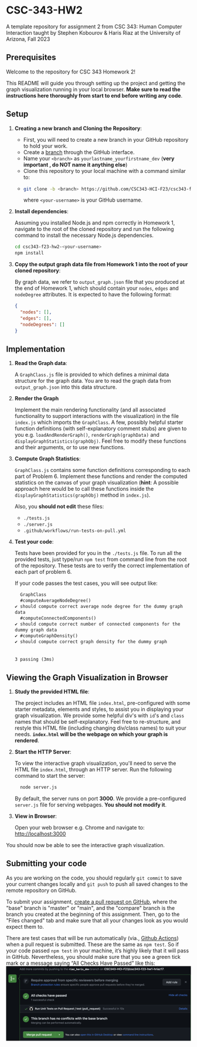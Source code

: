 # CSC-343-HW2
A template repository for assignment 2 from CSC 343: Human Computer Interaction taught by Stephen Kobourov &amp; Haris Riaz at the University of Arizona, Fall 2023

## Prerequisites

Welcome to the repository for CSC 343 Homework 2! 

This README will guide you through setting up the project and getting the graph visualization running in your local browser.
**Make sure to read the instructions here thoroughly from start to end before writing any code**.

## Setup
1. **Creating a new branch and Cloning the Repository**:
    - First, you will need to create a new branch in your GitHub repository to hold your work.
    - Create a [branch](https://help.github.com/articles/creating-and-deleting-branches-within-your-repository/) through the GitHub interface.
    - Name your `<branch>` as `yourlastname_yourfirstname_dev` (**very important , do NOT name it anything else**)
    - Clone this repository to your local machine with a command similar to:
    - ```bash
      git clone -b <branch> https://github.com/CSC343-HCI-F23/csc343-f23-hw2-<your-username>.git
      ```
      where `<your-username>` is your GitHub username.
   
   
3. **Install dependencies**:
   
   Assuming you installed Node.js and npm correctly in Homework 1, navigate to the root of the cloned repository and run the following command to install
   the necessary Node.js dependencies.
   ```bash
   cd csc343-f23-hw2-<your-username>
   npm install
   ```
   
4. **Copy the output graph data file from Homework 1 into the root of your cloned repository**:
   
   By graph data, we refer to `output_graph.json` file that you produced at the end of Homework 1, which should contain your `nodes`, `edges` and `nodeDegree` attributes.
   It is expected to have the following format:
   ```json
   {
     "nodes": [],
     "edges": [],
     "nodeDegrees": []
   }
   ```
## Implementation
1. **Read the Graph data**:
  
   A `GraphClass.js` file is provided to which defines a minimal data structure for the graph data. You are to read the graph data from `output_graph.json`
   into this data structure.
2. **Render the Graph**
   
   Implement the main rendering functionality (and all associated functionality to support interactions with the visualization) in the file `index.js`
   which imports the `GraphClass`. A few, possibly helpful starter function definitions (with self-explanatory comment stubs) are given to you e.g.
   `loadAndRenderGraph()`, `renderGraph(graphData)` and `displayGraphStatistics(graphObj)`. Feel free to modify these functions and their arguments,
   or to use new functions.

3. **Compute Graph Statistics**:
   
   `GraphClass.js` contains some function definitions corresponding to each part of Problem 6. Implement these functions
    and render the computed statistics on the canvas of your graph visualization (**hint**: A possible approach here would be to call these functions inside the `displayGraphStatistics(graphObj)`
    method in `index.js`).

   Also, you **should not edit** these files:
    - `./tests.js`
    - `./server.js`
    - `.github/workflows/run-tests-on-pull.yml`

5. **Test your code**:
   
    Tests have been provided for you in the `./tests.js` file.
    To run all the provided tests, just type/run  ``npm test`` from command line from the root of the repository. These tests are to verify
    the correct implementation of each part of problem 6.

    If your code passes the test cases, you will see output like:
    ```
      GraphClass
      #computeAverageNodeDegree()
    ✔ should compute correct average node degree for the dummy graph data
      #computeConnectedComponents()
    ✔ should compute correct number of connected components for the dummy graph data
    ✔ #computeGraphDensity()
    ✔ should compute correct graph density for the dummy graph


    3 passing (3ms)
    ```
    
   
## Viewing the Graph Visualization in Browser

1. **Study the provided HTML file**:
  
   The project includes an HTML file `index.html`, pre-configured with some starter metadata, elements and styles,
   to assist you in displaying your graph visualization. We provide some helpful div's with `id`'s and `class` names that should be self-explanatory.
   Feel free to re-structure, and restyle this HTML file (including changing div/class names) to suit your needs. **`index.html` will be the webpage on
   which your graph is rendered**.
3. **Start the HTTP Server**:
   
   To view the interactive graph visualization, you'll need to serve the HTML file `index.html`, through an HTTP server. Run the following command to start the server:
   
   ```bash
     node server.js
   ```
   By default, the server runs on port **3000**. We provide a pre-configured `server.js` file for serving webpages. **You should not modify it**.

4. **View in Browser**:
   
   Open your web browser e.g. Chrome and navigate to: <http://localhost:3000>
   
You should now be able to see the interactive graph visualization. 


## Submitting your code

  As you are working on the code, you should regularly `git commit` to save your current changes locally and `git push` to push all saved changes to the remote repository on GitHub.    

  To submit your assignment, [create a pull request on GitHub](https://help.github.com/articles/creating-a-pull-request/#creating-the-pull-request), where the "base" branch is "master" or "main", and the "compare" branch is the branch you
  created at the beginning of this assignment.
  Then, go to the "Files changed" tab and make sure that all your changes look as you would expect them to.

  There are test cases that will be run automatically (via., [Github Actions](https://github.com/features/actions)) when a pull request is submitted. These are the same as `npm test`. 
  So if your code passed `npm test` in your machine, it’s highly likely that it will pass in GitHub. Nevertheless, you should make sure that you see a green tick mark or a message saying “All Checks Have Passed” like this:
  ![like this:](passed.png)



   
    
